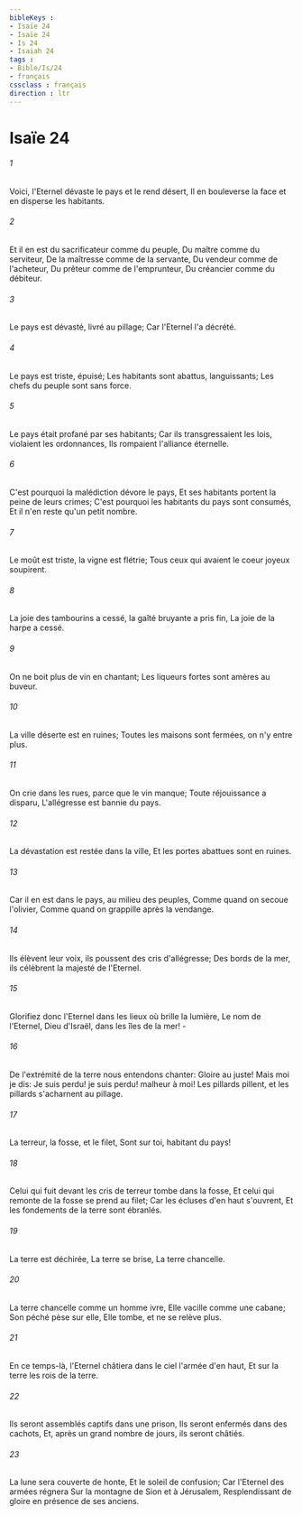 ```yaml
---
bibleKeys : 
- Isaïe 24
- Isaïe 24
- Is 24
- Isaiah 24
tags : 
- Bible/Is/24
- français
cssclass : français
direction : ltr
---
```


# Isaïe 24

###### 1
Voici, l'Eternel dévaste le pays et le rend désert, Il en bouleverse la face et en disperse les habitants.
###### 2
Et il en est du sacrificateur comme du peuple, Du maître comme du serviteur, De la maîtresse comme de la servante, Du vendeur comme de l'acheteur, Du prêteur comme de l'emprunteur, Du créancier comme du débiteur.
###### 3
Le pays est dévasté, livré au pillage; Car l'Eternel l'a décrété.
###### 4
Le pays est triste, épuisé; Les habitants sont abattus, languissants; Les chefs du peuple sont sans force.
###### 5
Le pays était profané par ses habitants; Car ils transgressaient les lois, violaient les ordonnances, Ils rompaient l'alliance éternelle.
###### 6
C'est pourquoi la malédiction dévore le pays, Et ses habitants portent la peine de leurs crimes; C'est pourquoi les habitants du pays sont consumés, Et il n'en reste qu'un petit nombre.
###### 7
Le moût est triste, la vigne est flétrie; Tous ceux qui avaient le coeur joyeux soupirent.
###### 8
La joie des tambourins a cessé, la gaîté bruyante a pris fin, La joie de la harpe a cessé.
###### 9
On ne boit plus de vin en chantant; Les liqueurs fortes sont amères au buveur.
###### 10
La ville déserte est en ruines; Toutes les maisons sont fermées, on n'y entre plus.
###### 11
On crie dans les rues, parce que le vin manque; Toute réjouissance a disparu, L'allégresse est bannie du pays.
###### 12
La dévastation est restée dans la ville, Et les portes abattues sont en ruines.
###### 13
Car il en est dans le pays, au milieu des peuples, Comme quand on secoue l'olivier, Comme quand on grappille après la vendange.
###### 14
Ils élèvent leur voix, ils poussent des cris d'allégresse; Des bords de la mer, ils célèbrent la majesté de l'Eternel.
###### 15
Glorifiez donc l'Eternel dans les lieux où brille la lumière, Le nom de l'Eternel, Dieu d'Israël, dans les îles de la mer! -
###### 16
De l'extrémité de la terre nous entendons chanter: Gloire au juste! Mais moi je dis: Je suis perdu! je suis perdu! malheur à moi! Les pillards pillent, et les pillards s'acharnent au pillage.
###### 17
La terreur, la fosse, et le filet, Sont sur toi, habitant du pays!
###### 18
Celui qui fuit devant les cris de terreur tombe dans la fosse, Et celui qui remonte de la fosse se prend au filet; Car les écluses d'en haut s'ouvrent, Et les fondements de la terre sont ébranlés.
###### 19
La terre est déchirée, La terre se brise, La terre chancelle.
###### 20
La terre chancelle comme un homme ivre, Elle vacille comme une cabane; Son péché pèse sur elle, Elle tombe, et ne se relève plus.
###### 21
En ce temps-là, l'Eternel châtiera dans le ciel l'armée d'en haut, Et sur la terre les rois de la terre.
###### 22
Ils seront assemblés captifs dans une prison, Ils seront enfermés dans des cachots, Et, après un grand nombre de jours, ils seront châtiés.
###### 23
La lune sera couverte de honte, Et le soleil de confusion; Car l'Eternel des armées régnera Sur la montagne de Sion et à Jérusalem, Resplendissant de gloire en présence de ses anciens.
